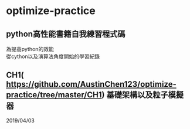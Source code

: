 # optimize-practice
## python高性能書籍自我練習程式碼
為提高python的效能 <br />
從cython以及演算法角度開始的學習紀錄 <br />
## CH1( https://github.com/AustinChen123/optimize-practice/tree/master/CH1) 基礎架構以及粒子模擬器
2019/04/03
